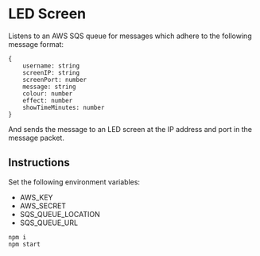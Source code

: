 # LED Screen

Listens to an AWS SQS queue for messages which adhere to the following message format:

```
{
    username: string
    screenIP: string
    screenPort: number
    message: string
    colour: number
    effect: number
    showTimeMinutes: number
}
```

And sends the message to an LED screen at the IP address and port in the message packet.

## Instructions

Set the following environment variables:

- AWS_KEY
- AWS_SECRET
- SQS_QUEUE_LOCATION
- SQS_QUEUE_URL

```
npm i
npm start
```

